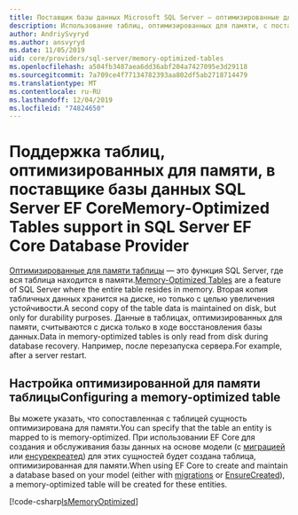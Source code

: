 ```yaml
---
title: Поставщик базы данных Microsoft SQL Server — оптимизированные для памяти таблицы — EF Core
description: Использование таблиц, оптимизированных для памяти, с поставщиком базы данных SQL Server Entity Framework Core
author: AndriySvyryd
ms.author: ansvyryd
ms.date: 11/05/2019
uid: core/providers/sql-server/memory-optimized-tables
ms.openlocfilehash: a504fb3487aea6dd36abf204a7427095e3d29118
ms.sourcegitcommit: 7a709ce4f77134782393aa802df5ab2718714479
ms.translationtype: MT
ms.contentlocale: ru-RU
ms.lasthandoff: 12/04/2019
ms.locfileid: "74824650"
---
```

# <a name="memory-optimized-tables-support-in-sql-server-ef-core-database-provider"></a><span data-ttu-id="0a4ed-103">Поддержка таблиц, оптимизированных для памяти, в поставщике базы данных SQL Server EF Core</span><span class="sxs-lookup"><span data-stu-id="0a4ed-103">Memory-Optimized Tables support in SQL Server EF Core Database Provider</span></span>

<span data-ttu-id="0a4ed-104">[Оптимизированные для памяти таблицы](/sql/relational-databases/in-memory-oltp/memory-optimized-tables) — это функция SQL Server, где вся таблица находится в памяти.</span><span class="sxs-lookup"><span data-stu-id="0a4ed-104">[Memory-Optimized Tables](/sql/relational-databases/in-memory-oltp/memory-optimized-tables) are a feature of SQL Server where the entire table resides in memory.</span></span> <span data-ttu-id="0a4ed-105">Вторая копия табличных данных хранится на диске, но только с целью увеличения устойчивости.</span><span class="sxs-lookup"><span data-stu-id="0a4ed-105">A second copy of the table data is maintained on disk, but only for durability purposes.</span></span> <span data-ttu-id="0a4ed-106">Данные в таблицах, оптимизированных для памяти, считываются с диска только в ходе восстановления базы данных.</span><span class="sxs-lookup"><span data-stu-id="0a4ed-106">Data in memory-optimized tables is only read from disk during database recovery.</span></span> <span data-ttu-id="0a4ed-107">Например, после перезапуска сервера.</span><span class="sxs-lookup"><span data-stu-id="0a4ed-107">For example, after a server restart.</span></span>

## <a name="configuring-a-memory-optimized-table"></a><span data-ttu-id="0a4ed-108">Настройка оптимизированной для памяти таблицы</span><span class="sxs-lookup"><span data-stu-id="0a4ed-108">Configuring a memory-optimized table</span></span>

<span data-ttu-id="0a4ed-109">Вы можете указать, что сопоставленная с таблицей сущность оптимизирована для памяти.</span><span class="sxs-lookup"><span data-stu-id="0a4ed-109">You can specify that the table an entity is mapped to is memory-optimized.</span></span> <span data-ttu-id="0a4ed-110">При использовании EF Core для создания и обслуживания базы данных на основе модели (с [миграцией](xref:core/managing-schemas/migrations/index) или [енсурекреатед](/dotnet/api/Microsoft.EntityFrameworkCore.Storage.IDatabaseCreator.EnsureCreated)) для этих сущностей будет создана таблица, оптимизированная для памяти.</span><span class="sxs-lookup"><span data-stu-id="0a4ed-110">When using EF Core to create and maintain a database based on your model (either with [migrations](xref:core/managing-schemas/migrations/index) or [EnsureCreated](/dotnet/api/Microsoft.EntityFrameworkCore.Storage.IDatabaseCreator.EnsureCreated)), a memory-optimized table will be created for these entities.</span></span>

[!code-csharp[IsMemoryOptimized](../../../../samples/core/SqlServer/InMemory/InMemoryContext.cs?name=IsMemoryOptimized)]
